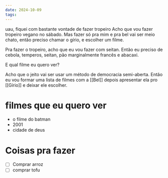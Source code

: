 ```yaml
---
date: 2024-10-09
tags:
---
```


uau, fiquei com bastante vontade de fazer tropeiro
Acho que vou fazer tropeiro vegano no sábado. Mas fazer só pra mim e pra bel vai ser meio chato, então preciso chamar o gírio, e escolher um filme. 


Pra fazer o tropeiro, acho que eu vou fazer com seitan. Então eu preciso de cebola, temperos, seitan, pão marginalmente francês e abacaxi. 

E qual filme eu quero ver? 

Acho que o jeito vai ser usar um método de democracia semi-aberta. Então eu vou formar uma lista de filmes com a [[Bel]] depois apresentar ela pro [[Gírio]] e deixar ele escolher. 

# filmes que eu quero ver

- o filme do batman
- 2001
- cidade de deus


# Coisas pra fazer

- [ ] Comprar arroz
- [ ] comprar tofu